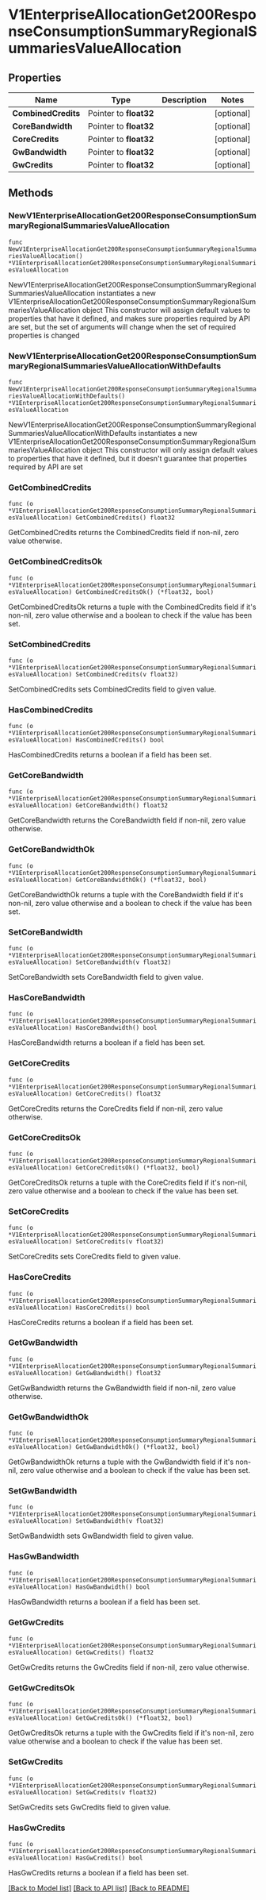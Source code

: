 # V1EnterpriseAllocationGet200ResponseConsumptionSummaryRegionalSummariesValueAllocation

## Properties

Name | Type | Description | Notes
------------ | ------------- | ------------- | -------------
**CombinedCredits** | Pointer to **float32** |  | [optional] 
**CoreBandwidth** | Pointer to **float32** |  | [optional] 
**CoreCredits** | Pointer to **float32** |  | [optional] 
**GwBandwidth** | Pointer to **float32** |  | [optional] 
**GwCredits** | Pointer to **float32** |  | [optional] 

## Methods

### NewV1EnterpriseAllocationGet200ResponseConsumptionSummaryRegionalSummariesValueAllocation

`func NewV1EnterpriseAllocationGet200ResponseConsumptionSummaryRegionalSummariesValueAllocation() *V1EnterpriseAllocationGet200ResponseConsumptionSummaryRegionalSummariesValueAllocation`

NewV1EnterpriseAllocationGet200ResponseConsumptionSummaryRegionalSummariesValueAllocation instantiates a new V1EnterpriseAllocationGet200ResponseConsumptionSummaryRegionalSummariesValueAllocation object
This constructor will assign default values to properties that have it defined,
and makes sure properties required by API are set, but the set of arguments
will change when the set of required properties is changed

### NewV1EnterpriseAllocationGet200ResponseConsumptionSummaryRegionalSummariesValueAllocationWithDefaults

`func NewV1EnterpriseAllocationGet200ResponseConsumptionSummaryRegionalSummariesValueAllocationWithDefaults() *V1EnterpriseAllocationGet200ResponseConsumptionSummaryRegionalSummariesValueAllocation`

NewV1EnterpriseAllocationGet200ResponseConsumptionSummaryRegionalSummariesValueAllocationWithDefaults instantiates a new V1EnterpriseAllocationGet200ResponseConsumptionSummaryRegionalSummariesValueAllocation object
This constructor will only assign default values to properties that have it defined,
but it doesn't guarantee that properties required by API are set

### GetCombinedCredits

`func (o *V1EnterpriseAllocationGet200ResponseConsumptionSummaryRegionalSummariesValueAllocation) GetCombinedCredits() float32`

GetCombinedCredits returns the CombinedCredits field if non-nil, zero value otherwise.

### GetCombinedCreditsOk

`func (o *V1EnterpriseAllocationGet200ResponseConsumptionSummaryRegionalSummariesValueAllocation) GetCombinedCreditsOk() (*float32, bool)`

GetCombinedCreditsOk returns a tuple with the CombinedCredits field if it's non-nil, zero value otherwise
and a boolean to check if the value has been set.

### SetCombinedCredits

`func (o *V1EnterpriseAllocationGet200ResponseConsumptionSummaryRegionalSummariesValueAllocation) SetCombinedCredits(v float32)`

SetCombinedCredits sets CombinedCredits field to given value.

### HasCombinedCredits

`func (o *V1EnterpriseAllocationGet200ResponseConsumptionSummaryRegionalSummariesValueAllocation) HasCombinedCredits() bool`

HasCombinedCredits returns a boolean if a field has been set.

### GetCoreBandwidth

`func (o *V1EnterpriseAllocationGet200ResponseConsumptionSummaryRegionalSummariesValueAllocation) GetCoreBandwidth() float32`

GetCoreBandwidth returns the CoreBandwidth field if non-nil, zero value otherwise.

### GetCoreBandwidthOk

`func (o *V1EnterpriseAllocationGet200ResponseConsumptionSummaryRegionalSummariesValueAllocation) GetCoreBandwidthOk() (*float32, bool)`

GetCoreBandwidthOk returns a tuple with the CoreBandwidth field if it's non-nil, zero value otherwise
and a boolean to check if the value has been set.

### SetCoreBandwidth

`func (o *V1EnterpriseAllocationGet200ResponseConsumptionSummaryRegionalSummariesValueAllocation) SetCoreBandwidth(v float32)`

SetCoreBandwidth sets CoreBandwidth field to given value.

### HasCoreBandwidth

`func (o *V1EnterpriseAllocationGet200ResponseConsumptionSummaryRegionalSummariesValueAllocation) HasCoreBandwidth() bool`

HasCoreBandwidth returns a boolean if a field has been set.

### GetCoreCredits

`func (o *V1EnterpriseAllocationGet200ResponseConsumptionSummaryRegionalSummariesValueAllocation) GetCoreCredits() float32`

GetCoreCredits returns the CoreCredits field if non-nil, zero value otherwise.

### GetCoreCreditsOk

`func (o *V1EnterpriseAllocationGet200ResponseConsumptionSummaryRegionalSummariesValueAllocation) GetCoreCreditsOk() (*float32, bool)`

GetCoreCreditsOk returns a tuple with the CoreCredits field if it's non-nil, zero value otherwise
and a boolean to check if the value has been set.

### SetCoreCredits

`func (o *V1EnterpriseAllocationGet200ResponseConsumptionSummaryRegionalSummariesValueAllocation) SetCoreCredits(v float32)`

SetCoreCredits sets CoreCredits field to given value.

### HasCoreCredits

`func (o *V1EnterpriseAllocationGet200ResponseConsumptionSummaryRegionalSummariesValueAllocation) HasCoreCredits() bool`

HasCoreCredits returns a boolean if a field has been set.

### GetGwBandwidth

`func (o *V1EnterpriseAllocationGet200ResponseConsumptionSummaryRegionalSummariesValueAllocation) GetGwBandwidth() float32`

GetGwBandwidth returns the GwBandwidth field if non-nil, zero value otherwise.

### GetGwBandwidthOk

`func (o *V1EnterpriseAllocationGet200ResponseConsumptionSummaryRegionalSummariesValueAllocation) GetGwBandwidthOk() (*float32, bool)`

GetGwBandwidthOk returns a tuple with the GwBandwidth field if it's non-nil, zero value otherwise
and a boolean to check if the value has been set.

### SetGwBandwidth

`func (o *V1EnterpriseAllocationGet200ResponseConsumptionSummaryRegionalSummariesValueAllocation) SetGwBandwidth(v float32)`

SetGwBandwidth sets GwBandwidth field to given value.

### HasGwBandwidth

`func (o *V1EnterpriseAllocationGet200ResponseConsumptionSummaryRegionalSummariesValueAllocation) HasGwBandwidth() bool`

HasGwBandwidth returns a boolean if a field has been set.

### GetGwCredits

`func (o *V1EnterpriseAllocationGet200ResponseConsumptionSummaryRegionalSummariesValueAllocation) GetGwCredits() float32`

GetGwCredits returns the GwCredits field if non-nil, zero value otherwise.

### GetGwCreditsOk

`func (o *V1EnterpriseAllocationGet200ResponseConsumptionSummaryRegionalSummariesValueAllocation) GetGwCreditsOk() (*float32, bool)`

GetGwCreditsOk returns a tuple with the GwCredits field if it's non-nil, zero value otherwise
and a boolean to check if the value has been set.

### SetGwCredits

`func (o *V1EnterpriseAllocationGet200ResponseConsumptionSummaryRegionalSummariesValueAllocation) SetGwCredits(v float32)`

SetGwCredits sets GwCredits field to given value.

### HasGwCredits

`func (o *V1EnterpriseAllocationGet200ResponseConsumptionSummaryRegionalSummariesValueAllocation) HasGwCredits() bool`

HasGwCredits returns a boolean if a field has been set.


[[Back to Model list]](../README.md#documentation-for-models) [[Back to API list]](../README.md#documentation-for-api-endpoints) [[Back to README]](../README.md)


